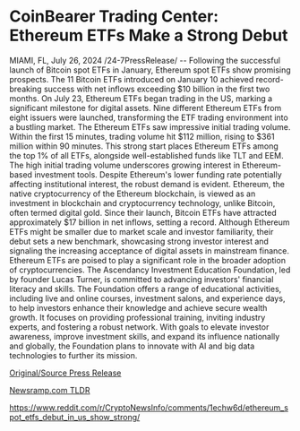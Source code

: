 # CoinBearer Trading Center: Ethereum ETFs Make a Strong Debut

MIAMI, FL, July 26, 2024 /24-7PressRelease/ -- Following the successful launch of Bitcoin spot ETFs in January, Ethereum spot ETFs show promising prospects. The 11 Bitcoin ETFs introduced on January 10 achieved record-breaking success with net inflows exceeding $10 billion in the first two months.  On July 23, Ethereum ETFs began trading in the US, marking a significant milestone for digital assets. Nine different Ethereum ETFs from eight issuers were launched, transforming the ETF trading environment into a bustling market.  The Ethereum ETFs saw impressive initial trading volume. Within the first 15 minutes, trading volume hit $112 million, rising to $361 million within 90 minutes. This strong start places Ethereum ETFs among the top 1% of all ETFs, alongside well-established funds like TLT and EEM.  The high initial trading volume underscores growing interest in Ethereum-based investment tools. Despite Ethereum's lower funding rate potentially affecting institutional interest, the robust demand is evident. Ethereum, the native cryptocurrency of the Ethereum blockchain, is viewed as an investment in blockchain and cryptocurrency technology, unlike Bitcoin, often termed digital gold.  Since their launch, Bitcoin ETFs have attracted approximately $17 billion in net inflows, setting a record. Although Ethereum ETFs might be smaller due to market scale and investor familiarity, their debut sets a new benchmark, showcasing strong investor interest and signaling the increasing acceptance of digital assets in mainstream finance. Ethereum ETFs are poised to play a significant role in the broader adoption of cryptocurrencies.  The Ascendancy Investment Education Foundation, led by founder Lucas Turner, is committed to advancing investors' financial literacy and skills. The Foundation offers a range of educational activities, including live and online courses, investment salons, and experience days, to help investors enhance their knowledge and achieve secure wealth growth. It focuses on providing professional training, inviting industry experts, and fostering a robust network. With goals to elevate investor awareness, improve investment skills, and expand its influence nationally and globally, the Foundation plans to innovate with AI and big data technologies to further its mission. 

[Original/Source Press Release](https://www.24-7pressrelease.com/press-release/512849/coinbearer-trading-center-ethereum-etfs-make-a-strong-debut)
                    

[Newsramp.com TLDR](None) 

https://www.reddit.com/r/CryptoNewsInfo/comments/1echw6d/ethereum_spot_etfs_debut_in_us_show_strong/